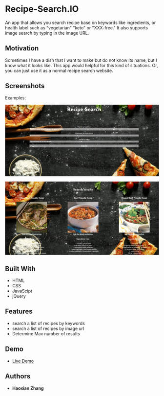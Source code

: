 # Recipe-Search.IO

An app that allows you search recipe base on keywords like ingredients, or health label such as "vegetarian" "keto" or "XXX-free." It also supports image search by typing in the image URL.

## Motivation

Sometimes I have a dish that I want to make but do not know its name, but I know what it looks like. This app would helpful for this kind of situations. Or, you can just use it as a normal recipe search website. 

## Screenshots
Examples:

![Example](/searchBox.png)

![Example](/searchResults.png)


## Built With

* HTML
* CSS
* JavaScipt
* jQuery


## Features

* search a list of recipes by keywords
* search a list of recipes by image url
* Determine Max number of results

## Demo

- [Live Demo](https://haoxianz.github.io/recipe-search/)

## Authors

* **Haoxian Zhang** 


